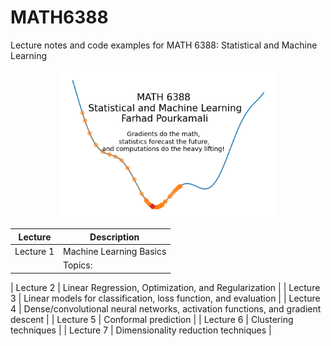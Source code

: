 # MATH6388
Lecture notes and code examples for MATH 6388: Statistical and Machine Learning

<p align="center">
<img src="https://github.com/farhad-pourkamali/MATH6388/blob/main/images/math6388_logo.png?raw=true\" width=350 >
</p>

| Lecture       | Description                                  |
|-------------|----------------------------------------------|
| Lecture 1     | Machine Learning Basics                   |
|               | Topics:                                    |

| Lecture 2     | Linear Regression, Optimization, and Regularization                  |
| Lecture 3     | Linear models for classification, loss function, and evaluation               |
| Lecture 4     | Dense/convolutional neural networks, activation functions, and gradient descent   |
| Lecture 5     | Conformal prediction   |
| Lecture 6     | Clustering techniques | 
| Lecture 7     | Dimensionality reduction techniques |
